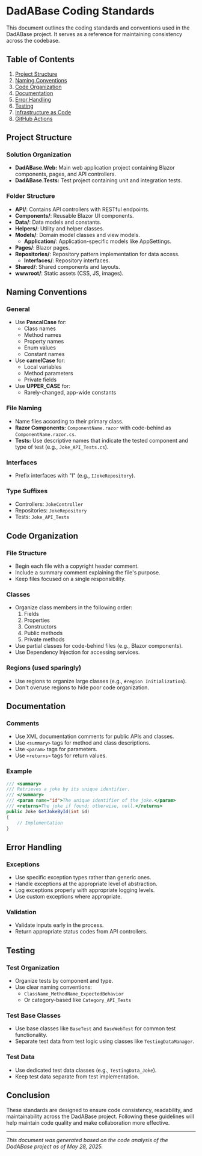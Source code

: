 # DadABase Coding Standards

This document outlines the coding standards and conventions used in the DadABase project. It serves as a reference for maintaining consistency across the codebase.

## Table of Contents
1. [Project Structure](#project-structure)
2. [Naming Conventions](#naming-conventions)
3. [Code Organization](#code-organization)
4. [Documentation](#documentation)
5. [Error Handling](#error-handling)
6. [Testing](#testing)
7. [Infrastructure as Code](#infrastructure-as-code)
8. [GitHub Actions](#github-actions)

## Project Structure

### Solution Organization
- **DadABase.Web:** Main web application project containing Blazor components, pages, and API controllers.
- **DadABase.Tests:** Test project containing unit and integration tests.

### Folder Structure
- **API/**: Contains API controllers with RESTful endpoints.
- **Components/**: Reusable Blazor UI components.
- **Data/**: Data models and constants.
- **Helpers/**: Utility and helper classes.
- **Models/**: Domain model classes and view models.
  - **Application/**: Application-specific models like AppSettings.
- **Pages/**: Blazor pages.
- **Repositories/**: Repository pattern implementation for data access.
  - **Interfaces/**: Repository interfaces.
- **Shared/**: Shared components and layouts.
- **wwwroot/**: Static assets (CSS, JS, images).

## Naming Conventions

### General
- Use **PascalCase** for:
  - Class names
  - Method names
  - Property names
  - Enum values
  - Constant names
- Use **camelCase** for:
  - Local variables
  - Method parameters
  - Private fields
- Use **UPPER_CASE** for:
  - Rarely-changed, app-wide constants

### File Naming
- Name files according to their primary class.
- **Razor Components:** `ComponentName.razor` with code-behind as `ComponentName.razor.cs`.
- **Tests:** Use descriptive names that indicate the tested component and type of test (e.g., `Joke_API_Tests.cs`).

### Interfaces
- Prefix interfaces with "I" (e.g., `IJokeRepository`).

### Type Suffixes
- Controllers: `JokeController`
- Repositories: `JokeRepository`
- Tests: `Joke_API_Tests`

## Code Organization

### File Structure
- Begin each file with a copyright header comment.
- Include a summary comment explaining the file's purpose.
- Keep files focused on a single responsibility.

### Classes
- Organize class members in the following order:
  1. Fields
  2. Properties
  3. Constructors
  4. Public methods
  5. Private methods
- Use partial classes for code-behind files (e.g., Blazor components).
- Use Dependency Injection for accessing services.

### Regions (used sparingly)
- Use regions to organize large classes (e.g., `#region Initialization`).
- Don't overuse regions to hide poor code organization.

## Documentation

### Comments
- Use XML documentation comments for public APIs and classes.
- Use `<summary>` tags for method and class descriptions.
- Use `<param>` tags for parameters.
- Use `<returns>` tags for return values.

### Example
```csharp
/// <summary>
/// Retrieves a joke by its unique identifier.
/// </summary>
/// <param name="id">The unique identifier of the joke.</param>
/// <returns>The joke if found; otherwise, null.</returns>
public Joke GetJokeById(int id)
{
    // Implementation
}
```

## Error Handling

### Exceptions
- Use specific exception types rather than generic ones.
- Handle exceptions at the appropriate level of abstraction.
- Log exceptions properly with appropriate logging levels.
- Use custom exceptions where appropriate.

### Validation
- Validate inputs early in the process.
- Return appropriate status codes from API controllers.

## Testing

### Test Organization
- Organize tests by component and type.
- Use clear naming conventions:
  - `ClassName_MethodName_ExpectedBehavior`
  - Or category-based like `Category_API_Tests`

### Test Base Classes
- Use base classes like `BaseTest` and `BaseWebTest` for common test functionality.
- Separate test data from test logic using classes like `TestingDataManager`.

### Test Data
- Use dedicated test data classes (e.g., `TestingData_Joke`).
- Keep test data separate from test implementation.

## Conclusion

These standards are designed to ensure code consistency, readability, and maintainability across the DadABase project. Following these guidelines will help maintain code quality and make collaboration more effective.

---

*This document was generated based on the code analysis of the DadABase project as of May 28, 2025.*
